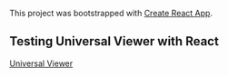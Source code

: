 This project was bootstrapped with [Create React App](https://github.com/facebook/create-react-app).

## Testing Universal Viewer with React

[Universal Viewer](http://universalviewer.io)
